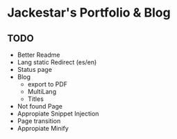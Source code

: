 # Jackestar's Portfolio & Blog

## TODO

* Better Readme
* Lang static Redirect (es/en)
* Status page
* Blog
    - export to PDF
    - MultiLang
    - Titles
* Not found Page
* Appropiate Snippet Injection
* Page transition
* Appropiate Minify